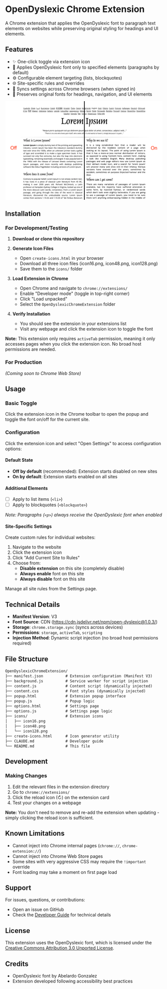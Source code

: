 # OpenDyslexic Chrome Extension

A Chrome extension that applies the OpenDyslexic font to paragraph text elements on websites while preserving original styling for headings and UI elements.

## Features

- ✨ One-click toggle via extension icon
- 🎯 Applies OpenDyslexic font only to specified elements (paragraphs by default)
- ⚙️ Configurable element targeting (lists, blockquotes)
- 🌐 Site-specific rules and overrides
- 💾 Syncs settings across Chrome browsers (when signed in)
- 🎨 Preserves original fonts for headings, navigation, and UI elements

<p align="center"><img src="screenshots/lorem-ipsum.png" alt="lorem-ipsum"/></p>

## Installation

### For Development/Testing

1. **Download or clone this repository**

2. **Generate Icon Files**
   - Open `create-icons.html` in your browser
   - Download all three icon files (icon16.png, icon48.png, icon128.png)
   - Save them to the `icons/` folder

3. **Load Extension in Chrome**
   - Open Chrome and navigate to `chrome://extensions/`
   - Enable "Developer mode" (toggle in top-right corner)
   - Click "Load unpacked"
   - Select the `OpenDyslexicChromeExtension` folder

4. **Verify Installation**
   - You should see the extension in your extensions list
   - Visit any webpage and click the extension icon to toggle the font

**Note:** This extension only requires `activeTab` permission, meaning it only accesses pages when you click the extension icon. No broad host permissions are needed.

### For Production

*(Coming soon to Chrome Web Store)*

## Usage

### Basic Toggle

Click the extension icon in the Chrome toolbar to open the popup and toggle the font on/off for the current site.

### Configuration

Click the extension icon and select "Open Settings" to access configuration options:

#### Default State

- **Off by default** (recommended): Extension starts disabled on new sites
- **On by default**: Extension starts enabled on all sites

#### Additional Elements

- ☐ Apply to list items (`<li>`)
- ☐ Apply to blockquotes (`<blockquote>`)

*Note: Paragraphs (`<p>`) always receive the OpenDyslexic font when enabled*

#### Site-Specific Settings

Create custom rules for individual websites:

1. Navigate to the website
2. Click the extension icon
3. Click "Add Current Site to Rules"
4. Choose from:
   - **Disable extension** on this site (completely disable)
   - **Always enable** font on this site
   - **Always disable** font on this site

Manage all site rules from the Settings page.

## Technical Details

- **Manifest Version**: V3
- **Font Source**: CDN (<https://cdn.jsdelivr.net/npm/open-dyslexic@1.0.3/>)
- **Storage**: `chrome.storage.sync` (syncs across devices)
- **Permissions**: `storage`, `activeTab`, `scripting`
- **Injection Method**: Dynamic script injection (no broad host permissions required)

## File Structure

```
OpenDyslexicChromeExtension/
├── manifest.json          # Extension configuration (Manifest V3)
├── background.js          # Service worker for script injection
├── content.js             # Content script (dynamically injected)
├── content.css            # Font styles (dynamically injected)
├── popup.html             # Extension popup interface
├── popup.js               # Popup logic
├── options.html           # Settings page
├── options.js             # Settings page logic
├── icons/                 # Extension icons
│   ├── icon16.png
│   ├── icon48.png
│   └── icon128.png
├── create-icons.html      # Icon generator utility
├── CLAUDE.md              # Developer guide
└── README.md              # This file
```

## Development

### Making Changes

1. Edit the relevant files in the extension directory
2. Go to `chrome://extensions/`
3. Click the reload icon (↻) on the extension card
4. Test your changes on a webpage

**Note:** You don't need to remove and re-add the extension when updating - simply clicking the reload icon is sufficient.

## Known Limitations

- Cannot inject into Chrome internal pages (`chrome://`, `chrome-extension://`)
- Cannot inject into Chrome Web Store pages
- Some sites with very aggressive CSS may require the `!important` override
- Font loading may take a moment on first page load

## Support

For issues, questions, or contributions:

- Open an issue on GitHub
- Check the [Developer Guide](CLAUDE.md) for technical details

## License

This extension uses the OpenDyslexic font, which is licensed under the [Creative Commons Attribution 3.0 Unported License](https://creativecommons.org/licenses/by/3.0/).

## Credits

- OpenDyslexic font by Abelardo Gonzalez
- Extension developed following accessibility best practices
